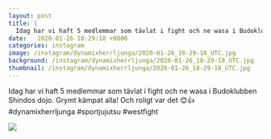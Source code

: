 ```yaml
---
layout: post
title: |
  Idag har vi haft 5 medlemmar som tävlat i fight och ne wasa i Budoklubben Shindos dojo
date:   2020-01-26 18:29:18 +0000
categories: instagram
image: /instagram/dynamixherrljunga/2020-01-26_18-29-18_UTC.jpg
background: /instagram/dynamixherrljunga/2020-01-26_18-29-18_UTC.jpg
thumbnail: /instagram/dynamixherrljunga/2020-01-26_18-29-18_UTC.jpg
---
```

Idag har vi haft 5 medlemmar som tävlat i fight och ne wasa i Budoklubben Shindos dojo. Grymt kämpat alla! Och roligt var det 😊👍 #dynamixherrljunga #sportjujutsu #westfight



<img src='/www-dynamix-herrljunga/instagram/dynamixherrljunga/2020-01-26_18-29-18_UTC.jpg' class='img-fluid' />
